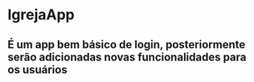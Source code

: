 # IgrejaApp #
## É um app bem básico de login, posteriormente serão adicionadas novas funcionalidades para os usuários ##
